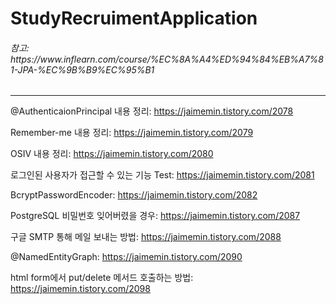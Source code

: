 # StudyRecruimentApplication

<h6>참고: https://www.inflearn.com/course/%EC%8A%A4%ED%94%84%EB%A7%81-JPA-%EC%9B%B9%EC%95%B1</h6>

---

@AuthenticaionPrincipal 내용 정리: https://jaimemin.tistory.com/2078

Remember-me 내용 정리: https://jaimemin.tistory.com/2079

OSIV 내용 정리: https://jaimemin.tistory.com/2080

로그인된 사용자가 접근할 수 있는 기능 Test: https://jaimemin.tistory.com/2081

BcryptPasswordEncoder: https://jaimemin.tistory.com/2082

PostgreSQL 비밀번호 잊어버렸을 경우: https://jaimemin.tistory.com/2087

구글 SMTP 통해 메일 보내는 방법: https://jaimemin.tistory.com/2088

@NamedEntityGraph: https://jaimemin.tistory.com/2090

html form에서 put/delete 메서드 호출하는 방법: https://jaimemin.tistory.com/2098
